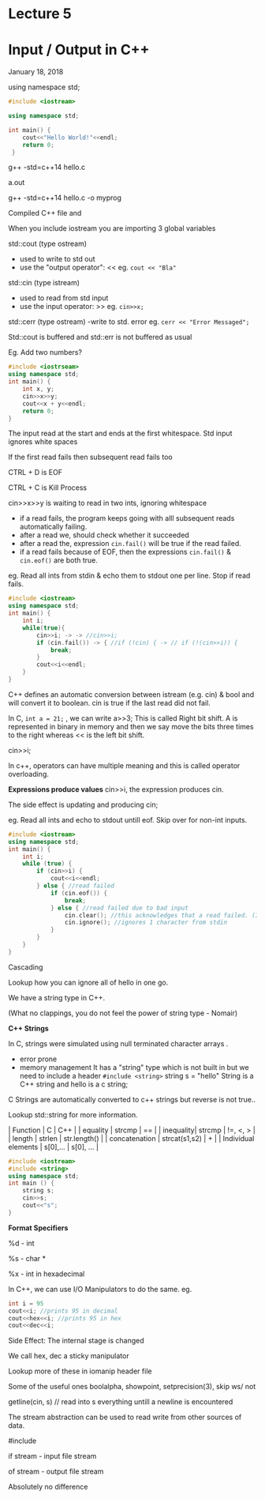 # Lecture 5 
# Input / Output in C++
January 18, 2018

using namespace std;

```cpp
#include <iostream>

using namespace std;

int main() {
    cout<<"Hello World!"<<endl;
    return 0;
 } 
```

g++ -std=c++14 hello.c 

a.out

g++ -std=c++14 hello.c  -o myprog

Compiled C++ file and 

When you include iostream you are importing 3 global variables

std::cout      (type ostream)
- used to write to std out
- use the "output operator": << eg. `cout << "Bla"` 

std::cin       (type istream)
-  used to read from std input
- use the input operator: >> eg. `cin>>x;`

std::cerr    (type ostream)
    -write to std. error eg. `cerr << "Error Messaged";`
    
Std::cout is buffered and std::err is not buffered as usual

Eg. Add two numbers?
```cpp
#include <iostrseam>
using namespace std;
int main() {
    int x, y;
    cin>>x>>y;
    cout<<x + y<<endl;
    return 0;
}
```
The input read at the start and ends at the first whitespace. Std input ignores white spaces

If the first read fails then subsequent read fails too

CTRL + D is EOF

CTRL + C is Kill Process


cin>>x>>y  is waiting to read in two ints, ignoring whitespace
- if a read fails, the program keeps going with alll subsequent reads automatically failing.
- after a read we, should check whether it succeeded
- after a read the, expression `cin.fail()` will be true if the read failed.
- if a read fails because of EOF, then the expressions `cin.fail()` & `cin.eof()` are both true.

eg. Read all ints from stdin & echo them to stdout one per line. Stop if read fails.

```cpp
#include <iostream>
using namespace std;
int main() {
    int i;
    while(true){
        cin>>i; -> -> //cin>>i;
        if (cin.fail()) -> { //if (!cin) { -> // if (!(cin>>i)) {
            break;        
        }
        cout<<i<<endl;
    }
}
```

C++ defines an automatic conversion between istream (e.g. cin) & bool and will convert it to boolean.
cin is true if the last read did not fail.

In C, `int a = 21;` , we can write a>>3; This is called Right bit shift. A is represented in binary in memory and then we say move the bits three times to the right whereas << is the left bit shift.

cin>>i;

In c++, operators can have multiple meaning and this is called operator overloading.

**Expressions produce values**
cin>>i, the expression produces cin.

The side effect is updating and producing cin;

eg. Read all ints and echo to stdout untill eof. Skip over for non-int inputs.

```cpp
#include <iostream>
using namespace std;
int main() {
    int i;
    while (true) {
        if (cin>>i) {
            cout<<i<<endl;
        } else { //read failed
            if (cin.eof()) {
                break;
            } else { //read failed due to bad input
                cin.clear(); //this acknowledges that a read failed. (In other words lower the failed flag)
                cin.ignore(); //ignores 1 character from stdin
            }
        }
    }
}
```

Cascading

Lookup how you can ignore all of hello in one go.

We have a string type in C++.

(What no clappings, you do not feel the power of string type - Nomair)

**C++ Strings**

In C, strings were simulated using null terminated character arrays .
- error prone
- memory management
It has a "string" type which is not built in but we need to include a header `#include <string>` 
string s = "hello"
String is a C++ string and hello is a c string;

C Strings are automatically converted to c++ strings but reverse is not true..

Lookup std::string for more information.

| Function | C | C++ |
| equality  | strcmp | == |
| inequality| strcmp | !=, <, > |
| length | strlen | str.length() |
| concatenation | strcat(s1,s2) | + |
| Individual elements | s[0],... | s[0], ... |


```cpp
#include <iostream>
#include <string>
using namespace std;
int main () {
    string s;
    cin>>s;
    cout<<"s";
}   
```
  
**Format Specifiers**

%d - int

%s - char *

%x - int in hexadecimal
  
In C++, we can use I/O Manipulators to do the same.
eg. 
```cpp
int i = 95
cout<<i; //prints 95 in decimal
cout<<hex<<i; //prints 95 in hex
cout<<dec<<i;
```

Side Effect: The internal stage is changed

We call hex, dec a sticky manipulator

Lookup more of these in iomanip header file

Some of the useful ones
boolalpha, showpoint, setprecision(3), skip ws/ not

getline(cin, s) // read into s everything untill a newline is encountered

The stream abstraction can be used to read write from other sources of data. 

#include <fstream>

if stream - input file stream

of stream - output file stream

Absolutely no difference

